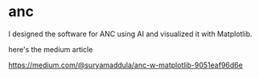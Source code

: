 # anc
I designed the software for ANC using AI and visualized it with Matplotlib.


here's the medium article

https://medium.com/@suryamaddula/anc-w-matplotlib-9051eaf96d6e
